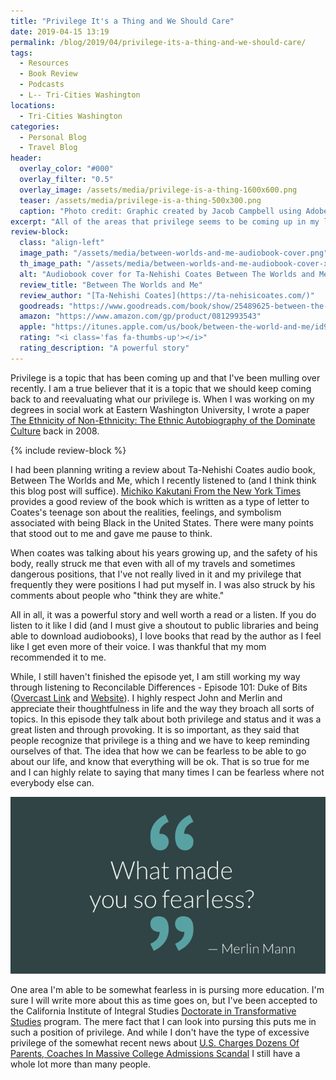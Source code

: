 ```yaml
---
title: "Privilege It's a Thing and We Should Care"
date: 2019-04-15 13:19
permalink: /blog/2019/04/privilege-its-a-thing-and-we-should-care/
tags:
  - Resources
  - Book Review
  - Podcasts
  - L-- Tri-Cities Washington
locations: 
  - Tri-Cities Washington
categories:
  - Personal Blog
  - Travel Blog
header:
  overlay_color: "#000"
  overlay_filter: "0.5"
  overlay_image: /assets/media/privilege-is-a-thing-1600x600.png
  teaser: /assets/media/privilege-is-a-thing-500x300.png
  caption: "Photo credit: Graphic created by Jacob Campbell using Adobe Spark"
excerpt: "All of the areas that privilege seems to be coming up in my life these days."
review-block:
  class: "align-left"
  image_path: "/assets/media/between-worlds-and-me-audiobook-cover.png"
  th_image_path: "/assets/media/between-worlds-and-me-audiobook-cover-x300.png"
  alt: "Audiobook cover for Ta-Nehishi Coates Between The Worlds and Me"
  review_title: "Between The Worlds and Me"
  review_author: "[Ta-Nehishi Coates](https://ta-nehisicoates.com/)"
  goodreads: "https://www.goodreads.com/book/show/25489625-between-the-world-and-me"
  amazon: "https://www.amazon.com/gp/product/0812993543"
  apple: "https://itunes.apple.com/us/book/between-the-world-and-me/id991642594?mt=11"
  rating: "<i class='fas fa-thumbs-up'></i>"
  rating_description: "A powerful story"
---
```


Privilege is a topic that has been coming up and that I've been mulling over recently. I am a true believer that it is a topic that we should keep coming back to and reevaluating what our privilege is. When I was working on my degrees in social work at Eastern Washington University, I wrote a paper [The Ethnicity of Non-Ethnicity: The Ethnic Autobiography of the Dominate Culture](/resources/articles/ethnicity-non-ethnicity) back in 2008.

{% include review-block %}

I had been planning writing a review about Ta-Nehishi Coates audio book, Between The Worlds and Me, which I recently listened to (and I think think this blog post will suffice). [Michiko Kakutani From the New York Times](https://www.nytimes.com/2015/07/10/books/review-in-between-the-world-and-me-ta-nehisi-coates-delivers-a-desperate-dispatch-to-his-son.html) provides a good review of the book which is written as a type of letter to Coates's teenage son about the realities, feelings, and symbolism associated with being Black in the United States. There were many points that stood out to me and gave me pause to think.

When coates was talking about his years growing up, and the safety of his body, really struck me that even with all of my travels and sometimes dangerous positions, that I've not really lived in it and my privilege that frequently they were positions I had put myself in. I was also struck by his comments about people who "think they are white."

All in all, it was a powerful story and well worth a read or a listen. If you do listen to it like I did (and I must give a shoutout to public libraries and being able to download audiobooks), I love books that read by the author as I feel like I get even more of their voice. I was thankful that my mom recommended it to me.

While, I still haven't finished the episode yet, I am still working my way through listening to Reconcilable Differences - Episode 101: Duke of Bits ([Overcast Link](https://overcast.fm/+E5IPI_acI) and [Website](https://www.relay.fm/rd/101)). I highly respect John and Merlin and appreciate their thoughtfulness in life and the way they broach all sorts of topics. In this episode they talk about both privilege and status and it was a great listen and through provoking. It is so important, as they said that people recognize that privilege is a thing and we have to keep reminding ourselves of that. The idea that how we can be fearless to be able to go about our life, and know that everything will be ok. That is so true for me and I can highly relate to saying that many times I can be fearless where not everybody else can. 

![Graphic stating what makes you so fearless](/assets/media/what-makes-you-so-fearless.png "What makes you so fearless")

One area I'm able to be somewhat fearless in is pursing more education. I'm sure I will write more about this as time goes on, but I've been accepted to the California Institute of Integral Studies [Doctorate in Transformative Studies](https://www.ciis.edu/academics/graduate-programs/transformative-studies) program. The mere fact that I can look into pursing this puts me in such a position of privilege. And while I don't have the type of excessive privilege of the somewhat recent news about [U.S. Charges Dozens Of Parents, Coaches In Massive College Admissions Scandal](https://www.npr.org/2019/03/12/702539140/u-s-accuses-actresses-others-of-fraud-in-wide-college-admissions-scandal) I still have a whole lot more than many people.
